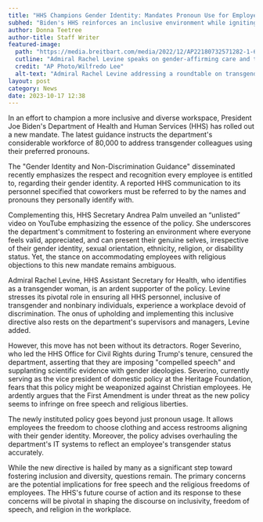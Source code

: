 ```yaml
---
title: "HHS Champions Gender Identity: Mandates Pronoun Use for Employees"
subhed: "Biden's HHS reinforces an inclusive environment while igniting debate on freedom of speech and religion."
author: Donna Teetree
author-title: Staff Writer
featured-image: 
  path: "https://media.breitbart.com/media/2022/12/AP22180732571282-1-640x480.jpg"
  cutline: "Admiral Rachel Levine speaks on gender-affirming care and transgender health."
  credit: "AP Photo/Wilfredo Lee"
  alt-text: "Admiral Rachel Levine addressing a roundtable on transgender health."
layout: post
category: News
date: 2023-10-17 12:38
---
```


In an effort to champion a more inclusive and diverse workspace, President Joe Biden's Department of Health and Human Services (HHS) has rolled out a new mandate. The latest guidance instructs the department's considerable workforce of 80,000 to address transgender colleagues using their preferred pronouns.

The "Gender Identity and Non-Discrimination Guidance" disseminated recently emphasizes the respect and recognition every employee is entitled to, regarding their gender identity. A reported HHS communication to its personnel specified that coworkers must be referred to by the names and pronouns they personally identify with.

Complementing this, HHS Secretary Andrea Palm unveiled an “unlisted” video on YouTube emphasizing the essence of the policy. She underscores the department's commitment to fostering an environment where everyone feels valid, appreciated, and can present their genuine selves, irrespective of their gender identity, sexual orientation, ethnicity, religion, or disability status. Yet, the stance on accommodating employees with religious objections to this new mandate remains ambiguous.

Admiral Rachel Levine, HHS Assistant Secretary for Health, who identifies as a transgender woman, is an ardent supporter of the policy. Levine stresses its pivotal role in ensuring all HHS personnel, inclusive of transgender and nonbinary individuals, experience a workplace devoid of discrimination. The onus of upholding and implementing this inclusive directive also rests on the department's supervisors and managers, Levine added.

However, this move has not been without its detractors. Roger Severino, who led the HHS Office for Civil Rights during Trump's tenure, censured the department, asserting that they are imposing "compelled speech" and supplanting scientific evidence with gender ideologies. Severino, currently serving as the vice president of domestic policy at the Heritage Foundation, fears that this policy might be weaponized against Christian employees. He ardently argues that the First Amendment is under threat as the new policy seems to infringe on free speech and religious liberties.

The newly instituted policy goes beyond just pronoun usage. It allows employees the freedom to choose clothing and access restrooms aligning with their gender identity. Moreover, the policy advises overhauling the department's IT systems to reflect an employee's transgender status accurately.

While the new directive is hailed by many as a significant step toward fostering inclusion and diversity, questions remain. The primary concerns are the potential implications for free speech and the religious freedoms of employees. The HHS's future course of action and its response to these concerns will be pivotal in shaping the discourse on inclusivity, freedom of speech, and religion in the workplace.
